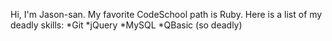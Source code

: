 Hi, I'm Jason-san.
My favorite CodeSchool path is Ruby.
Here is a list of my deadly skills:
*Git
*jQuery
*MySQL
*QBasic (so deadly)
